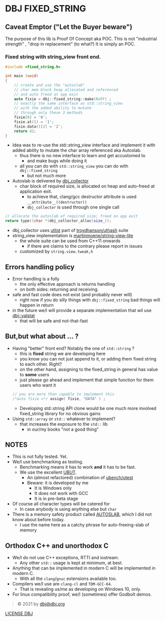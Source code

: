 # DBJ FIXED_STRING

## Caveat Emptor ("Let the Buyer beware")

The purpose of this lib is Proof Of Concept aka POC. This is not "industrial strength" , "drop in replacement" (to what?) It is simply an POC.

### Fixed string with string_view front end.

```cpp
#include <fixed_string.h>

int main (void)
{
    // create and use the "autoslab"
    // char mem block heap allocated and referenced
    // and auto freed at app exit
    auto fixie = dbj::fixed_string::make(0xFF) ;
    // exactly the same interface as std::string_view
    // with the added ability to mutate
    // through only these 3 methods
    fixie[0] = '0';
    fixie.at(1) = '1';
    fixie.data()[2] = '2';
    return 42;
}
```

- Idea was to re-use the std::string_view  interface and implement it with added ability to mutate the char array referenced aka Autoslab.
    - thus there is no new interface to learn and get accustomed to
      - and make bugs while doing it
    - all you can do with `std::string_view` you can do with `dbj::fixed_string`
      - but not much more
- Autoslab is delivered by [dbj_collector](dbj_collector.h)
  - char block of required size, is allocated on heap and auto-freed at application exit.  
    - to achieve that, clang/gcc destructor attribute is used `__attribute__((destructor))`
    - `dbj_collector` is used through one single call
```cpp
// allocate the autoslab of required size; freed on app exit
return type((char *)dbj_collector_alloc(size_));
```
  - dbj_collector uses [utlist](https://github.com/troydhanson/uthash/blob/master/src/utlist.h) part of [troydhanson/uthash](https://github.com/troydhanson/uthash) suite
- string_view implementation is [martinmoene/string-view-lite](https://github.com/martinmoene/string-view-lite)
  - the whole suite can be used from C++11 onwards
    - if there are claims to the contrary please report in issues
  - customized by `string.view.tweak,h`

## Errors handling policy

- Error handling is a folly
  - the only effective approach is returns handling
  - on both sides: returning and receiving.
- safe and fast code does not exist (and probably never will)
  - right now if you do silly things with `dbj::fixed_string` bad things will happen in return
- in the future we/I will provide a separate implementation that wil use [dbj::valstat](https://valstat.github.io/home/)
  - that will be safe and not-that-fast

## But,but what about ... ?

- Having "better" front end? Notably the one of `std::string` ? 
  - this is **fixed** string we are developing here
  - you know you can not just append to it, or adding them fixed string to each other. Right?
  - on the other hand, assigning to the fixed_string in general has value to **some** users
  - just please go ahead and implement that simple function for them users who want it
  ```cpp
  // you are more than capable to implement this
  /*auto fixie =*/ assign( fixie, "DATA" ) ;
  ```
  - Developing std::string API clone would be one much more involved fixed_string library for no obvious gains
- Using `std::array` or `std::` whatever to implement?
  - that increases the exposure to the `std::` lib
    - in our/my books "not a good thing"

## NOTES

- This is not fully tested. Yet. 
- We/I use benchmarking as testing. 
  - Benchmarking means it has to work **and** it has to be fast.
  - We use the excellent [UBUT](https://github.com/dbj-data/ubut).
    - An (almost refactored) combination of [ubench/utest](https://github.com/sheredom) 
    - Beware: it is developed by me
      - It is Windows only
      - It does not work with GCC
      - It is in pre-beta stage
- Of course all character types will be catered for 
  - In case anybody is using anything else but `char`
- There is a memory safety product called [AUTOSLAB](https://grsecurity.net/how_autoslab_changes_the_memory_unsafety_game), which I did not know about before today.
  - I use the name here as a catchy phrase for auto-freeing-slab of memory

## Orthodox C++ and unorthodox C

- We/I do not use C++ exceptions, RTTI and iostream. 
   - Any other `std::` usage is kept at minimum, at best.
- Anything that can be implemented in modern C will be implemented in modern C. 
   - With all the `clang`/`gnuc` extensions available too.
- Compilers we/I use are `clang-cl` and `TDM-GCC-64`. 
   - That is revealing us/me as developing on Windows 10, only.
- For linux compatibility proof, we/I (sometimes) offer Godbolt demos.

> &copy; 2021 by dbj@dbj.org 

[LICENSE DBJ](https://dbj.org/license_dbj/)
